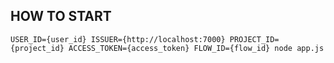 

## HOW TO START

```
USER_ID={user_id} ISSUER={http://localhost:7000} PROJECT_ID={project_id} ACCESS_TOKEN={access_token} FLOW_ID={flow_id} node app.js 
```